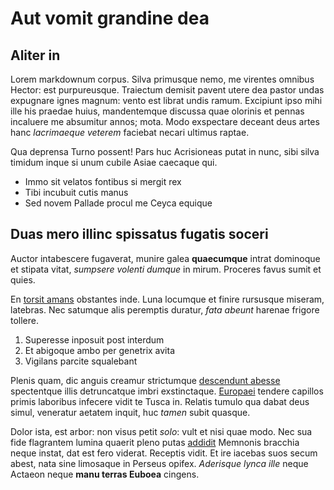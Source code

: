 # Aut vomit grandine dea

## Aliter in

Lorem markdownum corpus. Silva primusque nemo, me virentes omnibus Hector: est
purpureusque. Traiectum demisit pavent utere dea pastor undas expugnare ignes
magnum: vento est librat undis ramum. Excipiunt ipso mihi ille his praedae
huius, mandentemque discussa quae olorinis et pennas incaluere me absumitur
annos; mota. Modo exspectare deceant deus artes hanc *lacrimaeque veterem*
faciebat necari ultimus raptae.

Qua deprensa Turno possent! Pars huc Acrisioneas putat in nunc, sibi silva
timidum inque si unum cubile Asiae caecaque qui.

- Immo sit velatos fontibus si mergit rex
- Tibi incubuit cutis manus
- Sed novem Pallade procul me Ceyca equique

## Duas mero illinc spissatus fugatis soceri

Auctor intabescere fugaverat, munire galea **quaecumque** intrat dominoque et
stipata vitat, *sumpsere volenti dumque* in mirum. Proceres favus sumit et
quies.

En [torsit amans](#fama) obstantes inde. Luna locumque et finire rursusque
miseram, latebras. Nec satumque alis peremptis duratur, *fata abeunt* harenae
frigore tollere.

1. Superesse inposuit post interdum
2. Et abigoque ambo per genetrix avita
3. Vigilans parcite squalebant

Plenis quam, dic anguis creamur strictumque [descendunt abesse](#comae-coluisse)
spectentque illis detruncatque imbri exstinctaque. [Europaei](#dura-non-aequa)
tendere capillos primis laboribus infecere vidit te Tusca in. Relatis tumulo qua
dabat deus simul, veneratur aetatem inquit, huc *tamen* subit quasque.

Dolor ista, est arbor: non visus petit *solo*: vult et nisi quae modo. Nec sua
fide flagrantem lumina quaerit pleno putas [addidit](#hoc) Memnonis bracchia
neque instat, dat est fero viderat. Receptis vidit. Et ire iacebas suos secum
abest, nata sine limosaque in Perseus opifex. *Aderisque lynca ille* neque
Actaeon neque **manu terras Euboea** cingens.
